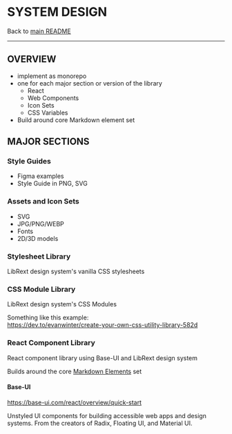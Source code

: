# SYSTEM DESIGN

Back to [main README](../../README.md)

---

## OVERVIEW

- implement as monorepo
- one for each major section or version of the library
    + React
    + Web Components
    + Icon Sets
    + CSS Variables
- Build around core Markdown element set

## MAJOR SECTIONS

### Style Guides

- Figma examples
- Style Guide in PNG, SVG

### Assets and Icon Sets

- SVG
- JPG/PNG/WEBP
- Fonts
- 2D/3D models

### Stylesheet Library

LibRext design system's vanilla CSS stylesheets

### CSS Module Library

LibRext design system's CSS Modules

Something like this example:  
https://dev.to/evanwinter/create-your-own-css-utility-library-582d

### React Component Library

React component library using Base-UI and LibRext design system

Builds around the core [Markdown Elements](./markdown-elements.md) set

#### Base-UI

https://base-ui.com/react/overview/quick-start  

Unstyled UI components for building accessible web apps and design systems. From the creators of Radix, Floating UI, and Material UI.
